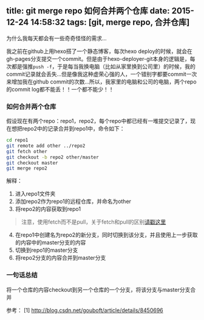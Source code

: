 title: git merge repo 如何合并两个仓库
date: 2015-12-24 14:58:32
tags: [git, merge repo, 合并仓库]
---
为什么我每天都会有一些奇奇怪怪的需求…

我之前在github上用hexo搭了一个静态博客，每次hexo deploy的时候，就会在gh-pages分支提交一个commit。但是由于hexo-deployer-git本身的逻辑是，每次都是强推`push -f`，于是每当我换电脑（比如从家里换到公司里）的时候，我的commit记录就会丢失…但是像我这种虚荣心强的人，一个错别字都要commit一次来增加我在github commit的次数…所以，我家里的电脑和公司的电脑，两个repo的commit log都不能丢！！一个都不能少！！

### 如何合并两个仓库
假设现在有两个repo：repo1，repo2，每个repo中都已经有一堆提交记录了，现在想把repo2中的记录合并到repo1中，命令如下：
``` bash
cd repo1
git remote add other ../repo2
git fetch other
git checkout -b repo2 other/master
git checkout master
git merge repo2
``` 
解释：
1. 进入repo1文件夹
2. 添加repo2作为repo1的远程仓库，并命名为other
3. 将repo2的内容获取到repo1
> 注意，使用fetch而不是pull，关于fetch和pull的区别[请戳这里](https://stackoverflow.com/questions/292357/what-are-the-differences-between-git-pull-and-git-fetch)
4. 在repo1中创建名为repo2的新分支，同时切换到该分支，并且使用上一步获取的内容中的master分支的内容
5. 切换到repo1的master分支
6. 将repo2分支的内容合并到master分支

### 一句话总结
将一个仓库的内容checkout到另一个仓库的一个分支，将该分支与master分支合并

参考：
[1] http://blog.csdn.net/gouboft/article/details/8450696
